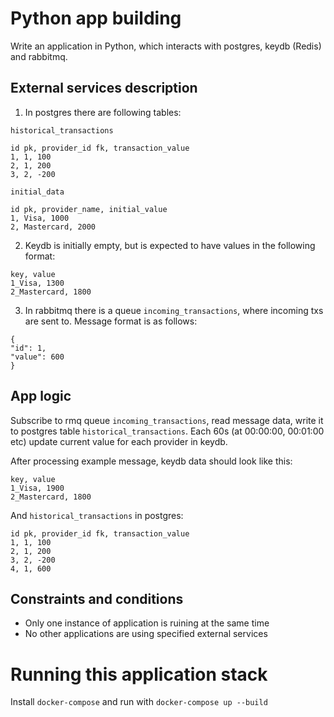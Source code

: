 # Python app building

Write an application in Python, which interacts with postgres, keydb (Redis) and rabbitmq.

## External services description

1. In postgres there are following tables:
```
historical_transactions

id pk, provider_id fk, transaction_value
1, 1, 100
2, 1, 200
3, 2, -200

initial_data

id pk, provider_name, initial_value
1, Visa, 1000
2, Mastercard, 2000
```
2. Keydb is initially empty, but is expected to have values in the following format:
```
key, value
1_Visa, 1300
2_Mastercard, 1800
```
3. In rabbitmq there is a queue `incoming_transactions`, where incoming txs are sent to. Message format is as follows:
```
{
"id": 1,
"value": 600
}
```

## App logic

Subscribe to rmq queue `incoming_transactions`, read message data, write it to postgres table `historical_transactions`. Each 60s (at 00:00:00, 00:01:00 etc) update current value for each provider in keydb.

After processing example message, keydb data should look like this:
```
key, value
1_Visa, 1900
2_Mastercard, 1800
```
And `historical_transactions` in postgres:
```
id pk, provider_id fk, transaction_value
1, 1, 100
2, 1, 200
3, 2, -200
4, 1, 600
```
## Constraints and conditions

- Only one instance of application is ruining at the same time
- No other applications are using specified external services

# Running this application stack

Install `docker-compose` and run with `docker-compose up --build`
